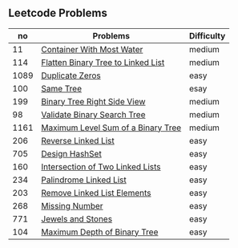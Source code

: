 ## Leetcode Problems

| no   | Problems                                                                                                | Difficulty |
| ---- | ------------------------------------------------------------------------------------------------------- | ---------- |
| 11   | [Container With Most Water](https://leetcode.com/problems/container-with-most-water/)                   | medium     |
| 114  | [Flatten Binary Tree to Linked List](https://leetcode.com/problems/flatten-binary-tree-to-linked-list/) | medium     |
| 1089 | [Duplicate Zeros](https://leetcode.com/problems/duplicate-zeros/)                                       | easy       |
| 100  | [Same Tree](https://leetcode.com/problems/same-tree/)                                                   | esay       |
| 199  | [Binary Tree Right Side View](https://leetcode.com/problems/binary-tree-right-side-view/)               | medium     |
| 98   | [ Validate Binary Search Tree](https://leetcode.com/problemsvalidate-binary-search-tree)                | medium     |
| 1161 | [Maximum Level Sum of a Binary Tree](https://leetcode.com/problems/maximum-level-sum-of-a-binary-tree/) | medium     |
| 206  | [Reverse Linked List](https://leetcode.com/problems/reverse-linked-list/)                               | easy       |
| 705  | [Design HashSet](https://leetcode.com/problems/design-hashset/)                                         | easy       |
| 160  | [Intersection of Two Linked Lists](https://leetcode.com/problems/intersection-of-two-linked-lists/)     | easy       |
| 234  | [Palindrome Linked List](https://leetcode.com/problems/palindrome-linked-list/)                         | easy       |
| 203  | [Remove Linked List Elements](https://leetcode.com/problems/remove-linked-list-elements/)               | easy       |
| 268  | [Missing Number](https://leetcode.com/problems/missing-number/)                                         | easy       |
| 771  | [Jewels and Stones](https://leetcode.com/problems/jewels-and-stones/submissions/)                       | easy       |
| 104  | [Maximum Depth of Binary Tree](https://leetcode.com/problems/maximum-depth-of-binary-tree/)             | easy       |

